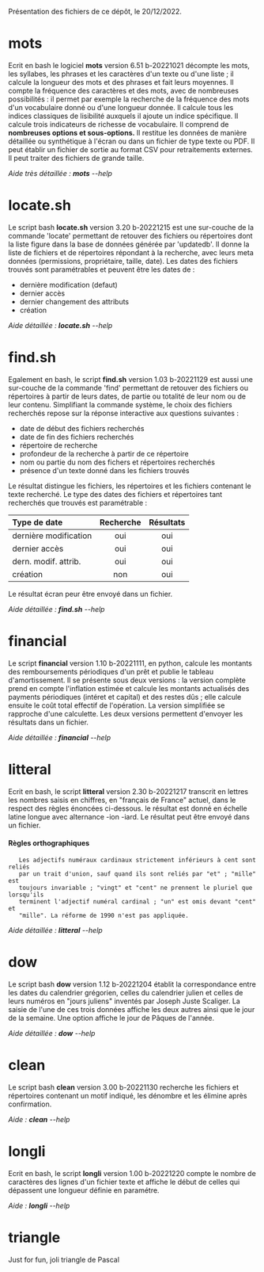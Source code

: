 Présentation des fichiers de ce dépôt, le 20/12/2022.
 
# mots #
Ecrit en bash le logiciel **mots** version 6.51 b-20221021 décompte les mots, les syllabes, les phrases et les caractères d'un texte ou d'une liste ; il calcule la longueur des mots et des phrases et fait leurs moyennes. Il compte la fréquence des caractères et des mots, avec de nombreuses possibilités : il permet par exemple la recherche de la fréquence des mots d'un vocabulaire donné ou d'une longueur donnée. Il calcule tous les indices classiques de lisibilité auxquels il ajoute un indice spécifique. Il calcule trois indicateurs de richesse de vocabulaire. Il comprend de **nombreuses options et sous-options.** Il restitue les données de manière détaillée ou synthétique à l'écran ou dans un fichier de type texte ou PDF. Il peut établir un fichier de sortie au format CSV pour retraitements externes. Il peut traiter des fichiers de grande taille.


*Aide très détaillée : **mots** --help*

# locate.sh #
Le script bash **locate.sh** version 3.20 b-20221215 est une sur-couche de la commande 'locate'  permettant de retouver des fichiers ou répertoires dont la liste figure dans la base de données générée par 'updatedb'. Il donne la liste de fichiers et de répertoires répondant à la recherche, avec leurs meta données (permissions, propriétaire, taille, date). Les dates des fichiers trouvés sont paramétrables et peuvent être les dates de :

* dernière modification (defaut)
* dernier accès
* dernier changement des attributs
* création

*Aide détaillée : **locate.sh** --help*

# find.sh # 
Egalement en bash, le script **find.sh** version 1.03 b-20221129 est aussi une sur-couche de la commande 'find' permettant de retouver des fichiers ou répertoires à partir de leurs dates, de partie ou totalité de leur nom ou de leur contenu. Simplifiant la commande système, le choix des fichiers recherchés repose sur la réponse interactive aux questions suivantes :

* date de début des fichiers recherchés
* date de fin des fichiers recherchés
* répertoire de recherche
* profondeur de la recherche à partir de ce répertoire
* nom ou partie du nom des fichers et répertoires recherchés
* présence d'un texte donné dans les fichiers trouvés

Le résultat distingue les fichiers, les répertoires et les fichiers contenant le texte recherché. 
Le type des dates des fichiers et répertoires tant recherchés que trouvés est paramétrable : 
 
| Type de date           |  Recherche  |  Résultats  | 
| :--------------------- | :---------: | :---------: |
| dernière modification  | oui         | oui         |
| dernier accès          | oui         | oui         |
| dern. modif. attrib.   | oui         | oui         |
| création               | non         | oui         |

Le résultat écran peur être envoyé dans un fichier.

*Aide détaillée : **find.sh** --help*

# financial #
Le script **financial** version 1.10 b-20221111, en python, calcule les montants des remboursements périodiques d'un prêt et publie le tableau d'amortissement. Il se présente sous deux versions : la version complète prend en compte l'inflation estimée et calcule les montants actualisés des payments périodiques (intéret et capital) et des restes dûs ; elle calcule ensuite le coût total effectif de l'opération. La  version simplifiée se rapproche d'une calculette. Les deux versions permettent d'envoyer les résultats dans un fichier. 

*Aide détaillée : **financial** --help*

# litteral #

Ecrit en bash, le script **litteral** version 2.30 b-20221217 transcrit en lettres les nombres saisis en chiffres, en "français de France" actuel, dans le respect des règles énoncées ci-dessous. le résultat est donné en échelle latine longue avec alternance -ion -iard. Le résultat peut être envoyé dans un fichier.

#### Règles orthographiques ####

       Les adjectifs numéraux cardinaux strictement inférieurs à cent sont reliés
       par un trait d'union, sauf quand ils sont reliés par "et" ; "mille" est
       toujours invariable ; "vingt" et "cent" ne prennent le pluriel que lorsqu'ils
       terminent l'adjectif numéral cardinal ; "un" est omis devant "cent" et
       "mille". La réforme de 1990 n'est pas appliquée.

*Aide détaillée : **litteral** --help*

# dow #

Le script bash **dow** version 1.12 b-20221204 établit la correspondance entre les dates du calendrier grégorien, celles du calendrier julien et celles de leurs numéros en "jours juliens" inventés par Joseph Juste Scaliger. La saisie de l'une de ces trois données affiche les deux autres ainsi que le jour de la semaine. Une option affiche le jour de Pâques de l'année.

*Aide détaillée : **dow** --help*

# clean #

Le script bash **clean** version 3.00 b-20221130 recherche les fichiers et répertoires contenant un  motif indiqué, les dénombre et les élimine après confirmation.

*Aide : **clean** --help*

# longli #

Ecrit en bash, le script **longli** version 1.00 b-20221220 compte le nombre de caractères des lignes d'un fichier texte et affiche le début de celles qui dépassent une longueur définie en paramétre.

*Aide : **longli** --help*

# triangle #

Just for fun, joli triangle de Pascal



